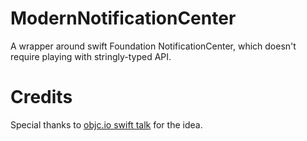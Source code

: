# ModernNotificationCenter
A wrapper around swift Foundation NotificationCenter, which doesn't require playing with stringly-typed API. 

# Credits 
Special thanks to [objc.io swift talk](https://talk.objc.io/episodes/S01E28-typed-notifications-part-2) for the idea. 

